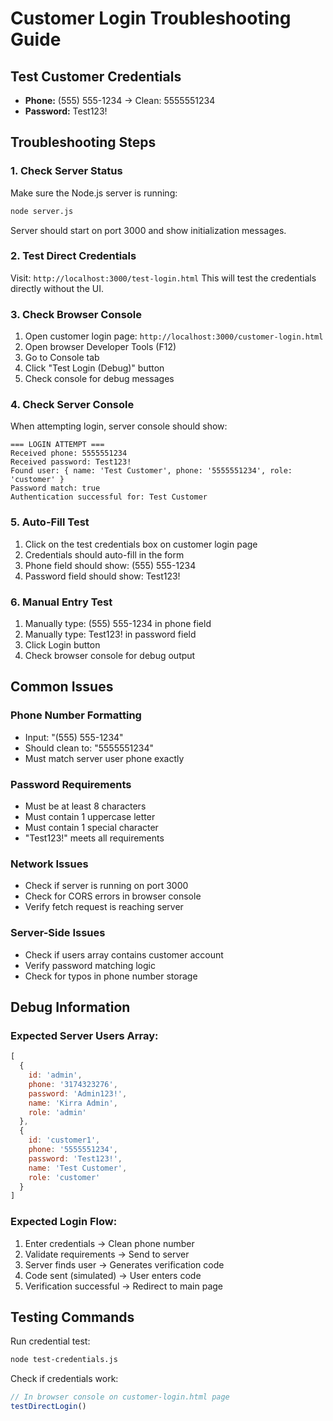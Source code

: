 # Customer Login Troubleshooting Guide

## Test Customer Credentials
- **Phone:** (555) 555-1234 → Clean: 5555551234
- **Password:** Test123!

## Troubleshooting Steps

### 1. Check Server Status
Make sure the Node.js server is running:
```bash
node server.js
```
Server should start on port 3000 and show initialization messages.

### 2. Test Direct Credentials
Visit: `http://localhost:3000/test-login.html`
This will test the credentials directly without the UI.

### 3. Check Browser Console
1. Open customer login page: `http://localhost:3000/customer-login.html`
2. Open browser Developer Tools (F12)
3. Go to Console tab
4. Click "Test Login (Debug)" button
5. Check console for debug messages

### 4. Check Server Console
When attempting login, server console should show:
```
=== LOGIN ATTEMPT ===
Received phone: 5555551234
Received password: Test123!
Found user: { name: 'Test Customer', phone: '5555551234', role: 'customer' }
Password match: true
Authentication successful for: Test Customer
```

### 5. Auto-Fill Test
1. Click on the test credentials box on customer login page
2. Credentials should auto-fill in the form
3. Phone field should show: (555) 555-1234
4. Password field should show: Test123!

### 6. Manual Entry Test
1. Manually type: (555) 555-1234 in phone field
2. Manually type: Test123! in password field
3. Click Login button
4. Check browser console for debug output

## Common Issues

### Phone Number Formatting
- Input: "(555) 555-1234"
- Should clean to: "5555551234"
- Must match server user phone exactly

### Password Requirements
- Must be at least 8 characters
- Must contain 1 uppercase letter
- Must contain 1 special character
- "Test123!" meets all requirements

### Network Issues
- Check if server is running on port 3000
- Check for CORS errors in browser console
- Verify fetch request is reaching server

### Server-Side Issues
- Check if users array contains customer account
- Verify password matching logic
- Check for typos in phone number storage

## Debug Information

### Expected Server Users Array:
```javascript
[
  {
    id: 'admin',
    phone: '3174323276',
    password: 'Admin123!',
    name: 'Kirra Admin',
    role: 'admin'
  },
  {
    id: 'customer1',
    phone: '5555551234',
    password: 'Test123!',
    name: 'Test Customer',
    role: 'customer'
  }
]
```

### Expected Login Flow:
1. Enter credentials → Clean phone number
2. Validate requirements → Send to server
3. Server finds user → Generates verification code
4. Code sent (simulated) → User enters code
5. Verification successful → Redirect to main page

## Testing Commands

Run credential test:
```bash
node test-credentials.js
```

Check if credentials work:
```javascript
// In browser console on customer-login.html page
testDirectLogin()
```
